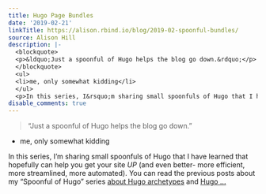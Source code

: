 ```yaml
---
title: Hugo Page Bundles
date: '2019-02-21'
linkTitle: https://alison.rbind.io/blog/2019-02-spoonful-bundles/
source: Alison Hill
description: |-
  <blockquote>
  <p>&ldquo;Just a spoonful of Hugo helps the blog go down.&rdquo;</p>
  </blockquote>
  <ul>
  <li>me, only somewhat kidding</li>
  </ul>
  <p>In this series, I&rsquo;m sharing small spoonfuls of Hugo that I have learned that hopefully can help you get your site <em>UP</em> (and even better- more efficient, more streamlined, more automated). You can read the previous posts about my &ldquo;Spoonful of Hugo&rdquo; series <a href="https://alison.rbind.io/post/2019-02-19-hugo-archetypes/">about Hugo archetypes</a> and <a href="https://alison.rbind.io/post/2019-02-19-hugo-netlify-toml/">Hugo ...
disable_comments: true
---
```

<blockquote>
<p>&ldquo;Just a spoonful of Hugo helps the blog go down.&rdquo;</p>
</blockquote>
<ul>
<li>me, only somewhat kidding</li>
</ul>
<p>In this series, I&rsquo;m sharing small spoonfuls of Hugo that I have learned that hopefully can help you get your site <em>UP</em> (and even better- more efficient, more streamlined, more automated). You can read the previous posts about my &ldquo;Spoonful of Hugo&rdquo; series <a href="https://alison.rbind.io/post/2019-02-19-hugo-archetypes/">about Hugo archetypes</a> and <a href="https://alison.rbind.io/post/2019-02-19-hugo-netlify-toml/">Hugo ...